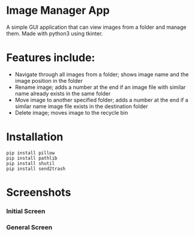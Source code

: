   # Image Manager App
A simple GUI application that can view images from a folder and manage them. Made with python3 using tkinter.

# Features include:
- Navigate through all images from a folder; shows image name and the image position in the folder
- Rename image; adds a number at the end if an image file with similar name already exists in the same folder
- Move image to another specified folder; adds a number at the end if a similar name image file exists in the destination folder
- Delete image; moves image to the recycle bin


 # Installation
```
pip install pillow
pip install pathlib
pip install shutil
pip install send2trash
```

# Screenshots

### Initial Screen

### General Screen 
